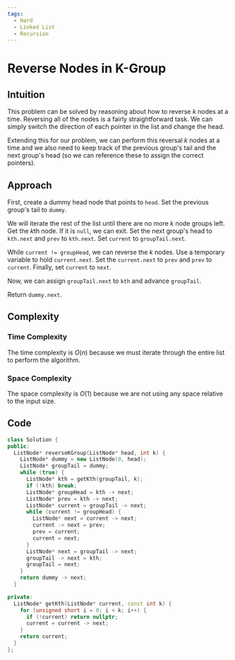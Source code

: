 ```yaml
---
tags:
  - Hard
  - Linked List
  - Recursion
---
```


# Reverse Nodes in K-Group

## Intuition

This problem can be solved by reasoning about how to reverse $k$ nodes at a time. Reversing all of the nodes is a fairly straightforward task. We can simply switch the direction of each pointer in the list and change the head.

Extending this for our problem, we can perform this reversal $k$ nodes at a time and we also need to keep track of the previous group's tail and the next group's head (so we can reference these to assign the correct pointers).

## Approach

First, create a dummy head node that points to `head`. Set the previous group's tail to `dummy`.

We will iterate the rest of the list until there are no more $k$ node groups left. Get the $k$th node. If it is `null`, we can exit. Set the next group's head to `kth.next` and `prev` to `kth.next`. Set `current` to `groupTail.next`.

While `current != groupHead`, we can reverse the $k$ nodes. Use a temporary variable to hold `current.next`. Set the `current.next` to `prev` and `prev` to `current`. Finally, set `current` to `next`.

Now, we can assign `groupTail.next` to `kth` and advance `groupTail`.

Return `dummy.next`.

## Complexity

### Time Complexity

The time complexity is $O(n)$ because we must iterate through the entire list to perform the algorithm.

### Space Complexity

The space complexity is $O(1)$ because we are not using any space relative to the input size.

## Code

```cpp
class Solution {
public:
  ListNode* reverseKGroup(ListNode* head, int k) {
    ListNode* dummy = new ListNode(0, head);
    ListNode* groupTail = dummy;
    while (true) {
      ListNode* kth = getKth(groupTail, k);
      if (!kth) break;
      ListNode* groupHead = kth -> next;
      ListNode* prev = kth -> next;
      ListNode* current = groupTail -> next;
      while (current != groupHead) {
        ListNode* next = current -> next;
        current -> next = prev;
        prev = current;
        current = next;
      }
      ListNode* next = groupTail -> next;
      groupTail -> next = kth;
      groupTail = next;
    }
    return dummy -> next;
  }

private:
  ListNode* getKth(ListNode* current, const int k) {
    for (unsigned short i = 0; i < k; i++) {
      if (!current) return nullptr;
      current = current -> next;
    }
    return current;
  }
};
```
